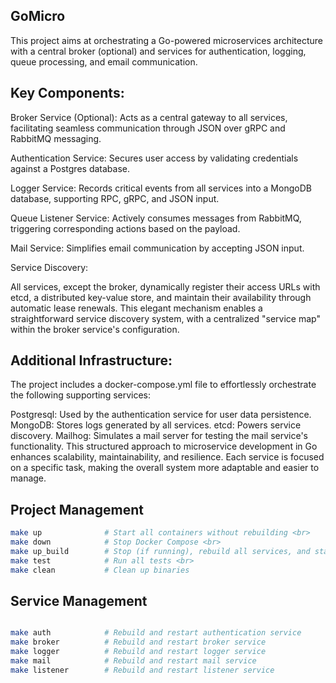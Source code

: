 ## GoMicro
This project aims at orchestrating a Go-powered microservices architecture with a central broker (optional) and services for authentication, logging, queue processing, and email communication.


##  Key Components:

Broker Service (Optional): Acts as a central gateway to all services, facilitating seamless communication through JSON over gRPC and RabbitMQ messaging.

Authentication Service: Secures user access by validating credentials against a Postgres database.

Logger Service: Records critical events from all services into a MongoDB database, supporting RPC, gRPC, and JSON input.

Queue Listener Service: Actively consumes messages from RabbitMQ, triggering corresponding actions based on the payload.

Mail Service: Simplifies email communication by accepting JSON input.

Service Discovery:

All services, except the broker, dynamically register their access URLs with etcd, a distributed key-value store, and maintain their availability through automatic lease renewals. This elegant mechanism enables a straightforward service discovery system, with a centralized "service map" within the broker service's configuration.

## Additional Infrastructure:

The project includes a docker-compose.yml file to effortlessly orchestrate the following supporting services:

Postgresql: Used by the authentication service for user data persistence.
MongoDB: Stores logs generated by all services.
etcd: Powers service discovery.
Mailhog: Simulates a mail server for testing the mail service's functionality.
This structured approach to microservice development in Go enhances scalability, maintainability, and resilience. Each service is focused on a specific task, making the overall system more adaptable and easier to manage.


## Project Management

```bash
make up              # Start all containers without rebuilding <br>
make down            # Stop Docker Compose <br>
make up_build        # Stop (if running), rebuild all services, and start Docker Compose <br>
make test            # Run all tests <br>
make clean           # Clean up binaries

```
## Service Management
```bash

make auth            # Rebuild and restart authentication service
make broker          # Rebuild and restart broker service
make logger          # Rebuild and restart logger service
make mail            # Rebuild and restart mail service
make listener        # Rebuild and restart listener service
